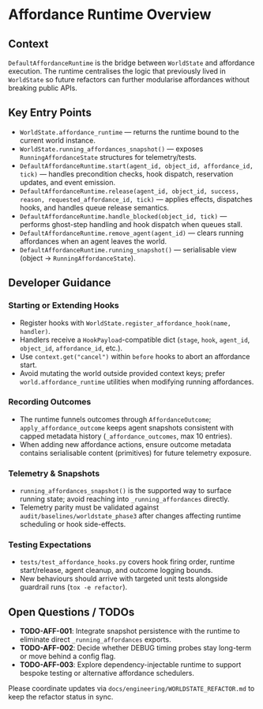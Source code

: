 # Affordance Runtime Overview

## Context

`DefaultAffordanceRuntime` is the bridge between `WorldState` and affordance execution. The runtime centralises the logic that previously lived in `WorldState` so future refactors can further modularise affordances without breaking public APIs.

## Key Entry Points

- `WorldState.affordance_runtime` — returns the runtime bound to the current world instance.
- `WorldState.running_affordances_snapshot()` — exposes `RunningAffordanceState` structures for telemetry/tests.
- `DefaultAffordanceRuntime.start(agent_id, object_id, affordance_id, tick)` — handles precondition checks, hook dispatch, reservation updates, and event emission.
- `DefaultAffordanceRuntime.release(agent_id, object_id, success, reason, requested_affordance_id, tick)` — applies effects, dispatches hooks, and handles queue release semantics.
- `DefaultAffordanceRuntime.handle_blocked(object_id, tick)` — performs ghost-step handling and hook dispatch when queues stall.
- `DefaultAffordanceRuntime.remove_agent(agent_id)` — clears running affordances when an agent leaves the world.
- `DefaultAffordanceRuntime.running_snapshot()` — serialisable view (object → `RunningAffordanceState`).

## Developer Guidance

### Starting or Extending Hooks

- Register hooks with `WorldState.register_affordance_hook(name, handler)`.
- Handlers receive a `HookPayload`-compatible dict (`stage`, `hook`, `agent_id`, `object_id`, `affordance_id`, etc.).
- Use `context.get("cancel")` within `before` hooks to abort an affordance start.
- Avoid mutating the world outside provided context keys; prefer `world.affordance_runtime` utilities when modifying running affordances.

### Recording Outcomes

- The runtime funnels outcomes through `AffordanceOutcome`; `apply_affordance_outcome` keeps agent snapshots consistent with capped metadata history (`_affordance_outcomes`, max 10 entries).
- When adding new affordance actions, ensure outcome metadata contains serialisable content (primitives) for future telemetry exposure.

### Telemetry & Snapshots

- `running_affordances_snapshot()` is the supported way to surface running state; avoid reaching into `_running_affordances` directly.
- Telemetry parity must be validated against `audit/baselines/worldstate_phase3` after changes affecting runtime scheduling or hook side-effects.

### Testing Expectations

- `tests/test_affordance_hooks.py` covers hook firing order, runtime start/release, agent cleanup, and outcome logging bounds.
- New behaviours should arrive with targeted unit tests alongside guardrail runs (`tox -e refactor`).

## Open Questions / TODOs

- **TODO-AFF-001**: Integrate snapshot persistence with the runtime to eliminate direct `_running_affordances` exports.
- **TODO-AFF-002**: Decide whether DEBUG timing probes stay long-term or move behind a config flag.
- **TODO-AFF-003**: Explore dependency-injectable runtime to support bespoke testing or alternative affordance schedulers.

Please coordinate updates via `docs/engineering/WORLDSTATE_REFACTOR.md` to keep the refactor status in sync.
